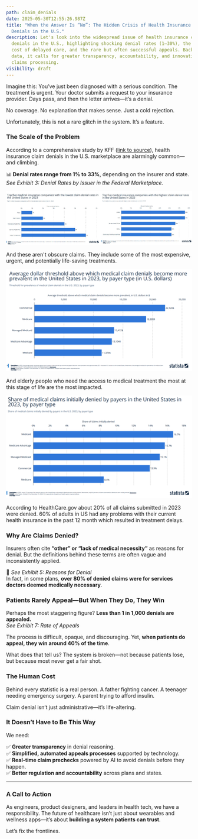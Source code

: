 ```yaml
---
path: claim_denials
date: 2025-05-30T12:55:26.987Z
title: "When the Answer Is “No”: The Hidden Crisis of Health Insurance Claim
  Denials in the U.S."
description: Let's look into the widespread issue of health insurance claim
  denials in the U.S., highlighting shocking denial rates (1–30%), the human
  cost of delayed care, and the rare but often successful appeals. Backed by KFF
  data, it calls for greater transparency, accountability, and innovation in
  claims processing.
visibility: draft
---
```

Imagine this: You’ve just been diagnosed with a serious condition. The treatment is urgent. Your doctor submits a request to your insurance provider. Days pass, and then the letter arrives—it’s a denial.

No coverage. No explanation that makes sense. Just a cold rejection.

Unfortunately, this is not a rare glitch in the system. It’s a feature.

### The Scale of the Problem

According to a comprehensive study by KFF ([link to source](https://www.kff.org)), health insurance claim denials in the U.S. marketplace are alarmingly common—and climbing.

📊 **Denial rates range from 1% to 33%**, depending on the insurer and state.\
*See Exhibit 3: Denial Rates by Issuer in the Federal Marketplace.*

![](../assets/claim-denials-lowest-to-highest.jpg)

And these aren't obscure claims. They include some of the most expensive, urgent, and potentially life-saving treatments.

![](../assets/cost-threshold.png)

And elderly people who need the access to medical treatment the most at this stage of life are the most impacted.

![](../assets/denials-by-payers.png)

According to HealthCare.gov about 20% of all claims submitted in 2023 were denied. 60% of adults in US had any problems with their current health insurance in the past 12 month which resulted in treatment delays. 

### Why Are Claims Denied?

Insurers often cite **“other” or “lack of medical necessity”** as reasons for denial. But the definitions behind these terms are often vague and inconsistently applied.

👀 *See Exhibit 5: Reasons for Denial*\
In fact, in some plans, **over 80% of denied claims were for services doctors deemed medically necessary**.

### Patients Rarely Appeal—But When They Do, They Win

Perhaps the most staggering figure? **Less than 1 in 1,000 denials are appealed.**\
*See Exhibit 7: Rate of Appeals*

The process is difficult, opaque, and discouraging. Yet, **when patients do appeal, they win around 40% of the time**.

What does that tell us? The system is broken—not because patients lose, but because most never get a fair shot.

### The Human Cost

Behind every statistic is a real person. A father fighting cancer. A teenager needing emergency surgery. A parent trying to afford insulin.

Claim denial isn’t just administrative—it’s life-altering.

### It Doesn’t Have to Be This Way

We need:

✅ **Greater transparency** in denial reasoning.\
✅ **Simplified, automated appeals processes** supported by technology.\
✅ **Real-time claim prechecks** powered by AI to avoid denials before they happen.\
✅ **Better regulation and accountability** across plans and states.

- - -

### A Call to Action

As engineers, product designers, and leaders in health tech, we have a responsibility. The future of healthcare isn’t just about wearables and wellness apps—it’s about **building a system patients can trust**.

Let’s fix the frontlines.